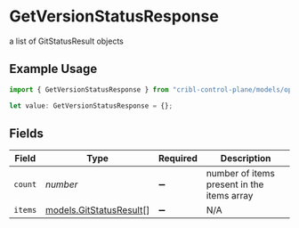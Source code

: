 # GetVersionStatusResponse

a list of GitStatusResult objects

## Example Usage

```typescript
import { GetVersionStatusResponse } from "cribl-control-plane/models/operations";

let value: GetVersionStatusResponse = {};
```

## Fields

| Field                                                       | Type                                                        | Required                                                    | Description                                                 |
| ----------------------------------------------------------- | ----------------------------------------------------------- | ----------------------------------------------------------- | ----------------------------------------------------------- |
| `count`                                                     | *number*                                                    | :heavy_minus_sign:                                          | number of items present in the items array                  |
| `items`                                                     | [models.GitStatusResult](../../models/gitstatusresult.md)[] | :heavy_minus_sign:                                          | N/A                                                         |